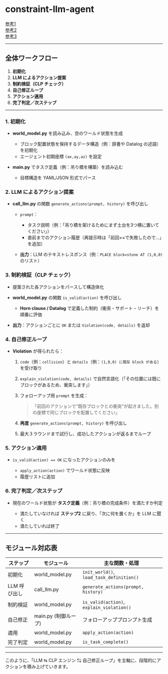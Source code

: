 # constraint-llm-agent

[参考1](https://aclanthology.org/2024.lrec-main.444.pdf)  
[参考2](https://aclanthology.org/2024.findings-emnlp.374.pdf)  
[参考3](https://aclanthology.org/2023.ijcnlp-srw.10.pdf)  



---

## 全体ワークフロー

1. **初期化**
2. **LLM によるアクション提案**
3. **制約検証（CLP チェック）**
4. **自己修正ループ**
5. **アクション適用**
6. **完了判定／次ステップ**

---

### 1. 初期化

* **world\_model.py** を読み込み、空のワールド状態を生成

  * ブロック配置状態を保持するデータ構造（例：辞書や Datalog の述語）を初期化
  * エージェント初期座標 `(ax,ay,az)` を設定
* **main.py** でタスク定義（例：吊り橋を構築）を読み込む

  * 目標構造を YAML/JSON 形式でパース

### 2. LLM によるアクション提案

* **call\_llm.py** の関数 `generate_actions(prompt, history)` を呼び出し

  * `prompt`：

    * タスク説明（例：「吊り橋を架けるためにまず土台を3つ横に置いてください」）
    * 直前までのアクション履歴（再提示時は「前回××で失敗したので…」を追加）
  * **出力**：LLM のテキストレスポンス（例：`PLACE block=stone AT (1,0,0)` のリスト）

### 3. 制約検証（CLP チェック）

* 提案された各アクションをパースして構造体化
* **world\_model.py** の関数 `is_valid(action)` を呼び出し

  * **Horn clause / Datalog** で定義した制約（衝突・サポート・リーチ）を順番に評価
* **出力**：アクションごとに `OK` または `Violation(code, details)` を返却

### 4. 自己修正ループ

* **Violation** が得られたら：

  1. `code`（例：`collision`）と `details`（例：`(1,0,0) に既存 block がある`）を受け取り
  2. `explain_violation(code, details)` で自然言語化（「その位置には既にブロックがあるため、衝突します」）
  3. フォローアップ用 `prompt` を生成：

     > 「前回のアクションで“既存ブロックとの衝突”が起きました。別の座標で同じブロックを配置してください」
  4. **再度** `generate_actions(prompt, history)` を呼び出し
  5. 最大３ラウンドまで試行し、成功したアクションが返るまでループ

### 5. アクション適用

* `is_valid(action) == OK` になったアクションのみを

  * `apply_action(action)` でワールド状態に反映
  * 履歴リストに追加

### 6. 完了判定／次ステップ

* 現在のワールド状態が **タスク定義**（例：吊り橋の完成条件）を満たすか判定

  * 満たしていなければ **ステップ2** に戻り、「次に何を置くか」を LLM に聞く
  * 満たしていれば終了

---

## モジュール対応表

| ステップ     | モジュール           | 主な関数・処理                                   |
| -------- | --------------- | ----------------------------------------- |
| 初期化      | world\_model.py | `init_world()`, `load_task_definition()`  |
| LLM 呼び出し | call\_llm.py    | `generate_actions(prompt, history)`       |
| 制約検証     | world\_model.py | `is_valid(action)`, `explain_violation()` |
| 自己修正     | main.py (制御ループ) | フォローアッププロンプト生成                            |
| 適用       | world\_model.py | `apply_action(action)`                    |
| 完了判定     | world\_model.py | `is_task_complete()`                      |

---

このように、「LLM ⇆ CLP エンジン ⇆ 自己修正ループ」を主軸に、段階的にアクションを積み上げていきます。
